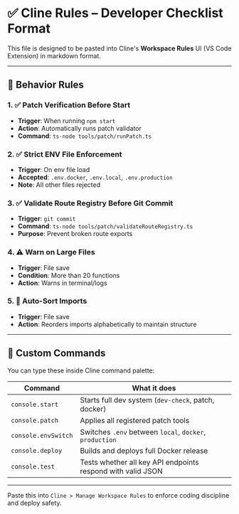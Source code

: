 
# ✅ Cline Rules – Developer Checklist Format

This file is designed to be pasted into Cline's **Workspace Rules** UI (VS Code Extension) in markdown format.

---

## 🔧 Behavior Rules

### 1. ✅ Patch Verification Before Start
- **Trigger**: When running `npm start`
- **Action**: Automatically runs patch validator
- **Command**: `ts-node tools/patch/runPatch.ts`

### 2. ✅ Strict ENV File Enforcement
- **Trigger**: On env file load
- **Accepted**: `.env.docker`, `.env.local`, `.env.production`
- **Note**: All other files rejected

### 3. ✅ Validate Route Registry Before Git Commit
- **Trigger**: `git commit`
- **Command**: `ts-node tools/patch/validateRouteRegistry.ts`
- **Purpose**: Prevent broken route exports

### 4. ⚠️ Warn on Large Files
- **Trigger**: File save
- **Condition**: More than 20 functions
- **Action**: Warns in terminal/logs

### 5. 🔄 Auto-Sort Imports
- **Trigger**: File save
- **Action**: Reorders imports alphabetically to maintain structure

---

## 🔀 Custom Commands

You can type these inside Cline command palette:

| Command             | What it does                                                    |
|---------------------|-----------------------------------------------------------------|
| `console.start`     | Starts full dev system (`dev-check`, patch, docker)             |
| `console.patch`     | Applies all registered patch tools                              |
| `console.envSwitch` | Switches `.env` between `local`, `docker`, `production`         |
| `console.deploy`    | Builds and deploys full Docker release                          |
| `console.test`      | Tests whether all key API endpoints respond with valid JSON     |

---

Paste this into `Cline > Manage Workspace Rules` to enforce coding discipline and deploy safety.
